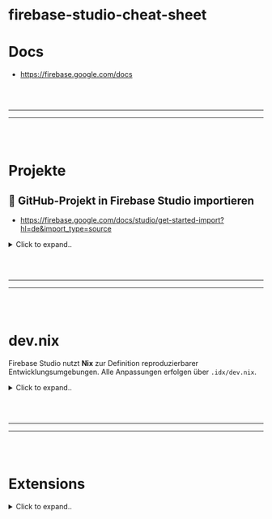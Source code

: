 # firebase-studio-cheat-sheet

# Docs
- https://firebase.google.com/docs












<br><br>
________
________
<br><br>



# Projekte

## 🚀 GitHub-Projekt in Firebase Studio importieren
- https://firebase.google.com/docs/studio/get-started-import?hl=de&import_type=source

<details><summary>Click to expand..</summary>

### Schritte:

1. **Anmelden und Firebase Studio öffnen**  
   Melde dich mit deinem Google-Konto an und öffne [Firebase Studio](https://studio.firebase.google.com).

2. **Projekt importieren**  
   Klicke auf **„Projekt importieren“** – das Dialogfeld erscheint.

3. **Repo-URL eingeben**  
   Trage deine GitHub-Repository-URL in das Feld **„Repo-URL“** ein.

4. **Projektname festlegen**  
   Gib einen Namen für dein Projekt ein.

5. **Flutter-App auswählen (optional)**  
   - Wenn du ein Flutter-Projekt importierst, aktiviere: **„Dies ist eine Flutter-App“**  
   - Andernfalls: Haken weglassen.

6. **Import starten**  
   Klicke auf **„Importieren“**.

7. **Authentifizierung (falls erforderlich)**  
   Falls das Repository **privat** ist:
   - Du wirst aufgefordert, dich zu authentifizieren.
   - Für GitHub: Folge den Anweisungen und kopiere ein **Zugriffstoken**.

✅ That’s it.

</details>

















<br><br>
________
________
<br><br>

# dev.nix
Firebase Studio nutzt **Nix** zur Definition reproduzierbarer Entwicklungsumgebungen. Alle Anpassungen erfolgen über `.idx/dev.nix`.


<details><summary>Click to expand..</summary>


# 🛠 dev.nix – Aufbau

```nix
{ pkgs, ... }: {
  channel = "stable-23.11"; # oder "unstable"

  packages = [
    pkgs.nodejs_20
  ];

  env = {
    SOME_ENV_VAR = "hello";
  };

  idx.extensions = [
    "angular.ng-template"
  ];

  idx.previews = {
    enable = true;
    previews = {
      web = {
        command = [ "npm" "run" "start" "--" "--port" "$PORT" "--host" "0.0.0.0" "--disable-host-check" ];
        manager = "web";
        # cwd = "app/client"; # optional
      };
    };
  };
}
```

---

### 📦 Systemtools hinzufügen

- Verwende [search.nixos.org/packages](https://search.nixos.org/packages)
- Beispiel:
```nix
packages = [
  pkgs.nodejs_20
  pkgs.yarn
  pkgs.docker
];
```

---

### 🌍 Globale Umgebungsvariablen

```nix
env = {
  NODE_ENV = "development";
  API_URL = "http://localhost:3000";
};
```

---

### 🧩 IDE-Erweiterungen

Zwei Wege:
1. Manuell via UI (für persönliche Addons)
2. Automatisch in `dev.nix` (für projektspezifische Erweiterungen):
```nix
idx.extensions = [
  "angular.ng-template"
  "esbenp.prettier-vscode"
];
```
→ IDs via [open-vsx.org](https://open-vsx.org) finden.

---

### ⚙️ Dienste aktivieren

Firebase Studio unterstützt Services via `services.*`:

```nix
services.redis.enable = true;
services.mysql.enable = true;
services.pubsub.enable = true;
```

---

### ☁️ gcloud CLI + Komponenten

```nix
packages = [
  (pkgs.google-cloud-sdk.withExtraComponents [
    pkgs.google-cloud-sdk.components.cloud-datastore-emulator
  ])
];
```

---

### ⚡ Lokale Node-Binärdateien nutzen

- Terminal: `npx <tool>`
- Oder direkt, wenn `node_modules/.bin` im Pfad

---

### 🖼️ Arbeitsbereichs-Icon

- Lege `icon.png` in `.idx/` ab → wird im Dashboard angezeigt  
  Tipp: Unterschiedliche Icons für Branches (Dev/Prod)

---

### 🎯 Vorschau konfigurieren

- `idx.previews` steuert, wie Vorschauen gestartet werden  
- `$PORT` wird automatisch von Firebase Studio vergeben

---

### 📦 Projekt zippen

- Rechtsklick im Explorer → *Zip und herunterladen*  
- Oder Menü: Datei > Ordner öffnen → `/home/user` wählen → zippen

---

### 🧬 Reproduzierbarkeit

Dank Nix ist die dev.nix:
- **Deklarativ** – beschreibt exakt die Umgebung
- **Reproduzierbar** – jeder bekommt dieselbe Dev-Umgebung
- **Versionierbar** – via Git

---

### 🧰 Weitere Ressourcen

- 🔍 [Nix Packages Search](https://search.nixos.org/packages)
- 📚 [dev.nix Referenz](https://firebase.google.com/docs/studio/customize-workspace)
- 🧪 [Benutzerdefinierte Vorlagen](https://firebase.google.com/docs/studio/custom-templates)









<br><br>
<br><br>






# Firebase Studio (IDX) `dev.nix` Cheatsheet

Dies ist eine Übersicht über die Konfigurationsoptionen in der `dev.nix`-Datei, die von Firebase Studio zur Anpassung deiner Entwicklungsumgebung verwendet wird.

## Top-Level Attribute

Diese Attribute befinden sich direkt im Haupt-Attributsatz, der von der Nix-Funktion zurückgegeben wird.

### `channel`

*   **Zweck:** Definiert den Nixpkgs-Channel, der für die Paketverwaltung verwendet werden soll. Channels sind Sammlungen von Paketen in einem bestimmten Zustand (z.B. stabil oder aktuell).
*   **Type:** `String`
*   **Mögliche Werte:**
    *   `"stable-YY.MM"` (z.B. `"stable-24.05"`): Verwendet einen spezifischen stabilen Release-Zweig. Empfohlen für Konsistenz.
    *   `"unstable"`: Verwendet den neuesten Entwicklungszweig. Bietet die aktuellsten Pakete, kann aber weniger stabil sein.
*   **Beispiel:**
    ```nix
    channel = "stable-24.05";
    ```

### `packages`

*   **Zweck:** Liste der Softwarepakete, die in der Workspace-Umgebung installiert und verfügbar gemacht werden sollen. Du kannst Pakete über [Nix Package Search](https://search.nixos.org/packages) finden.
*   **Type:** `Liste von Nix-Paket-Derivationen` (typischerweise `pkgs.<paketname>`)
*   **Beispiel:**
    ```nix
    packages = [
      pkgs.nodejs_20 # Spezifische Node.js Version
      pkgs.zsh       # Z-Shell
      pkgs.starship  # Shell-Prompt-Anpassung
      pkgs.git
      pkgs.google-cloud-sdk
    ];
    ```

### `env`

*   **Zweck:** Definiert Umgebungsvariablen, die in der Workspace-Shell (Terminal) verfügbar sein sollen.
*   **Type:** `Attributsatz` (Schlüssel-Wert-Paare, wobei Schlüssel und Werte Strings sind)
*   **Beispiel:**
    ```nix
    env = {
      NODE_ENV = "development";
      API_KEY = "dein-super-geheimer-schluessel";
      # Kann auch auf andere Nix-Pakete verweisen
      GOOGLE_APPLICATION_CREDENTIALS = "${pkgs.google-cloud-sdk}/bin/gcloud";
    };
    ```

### `idx`

*   **Zweck:** Ein verschachtelter Attributsatz, der Konfigurationen speziell für die Firebase Studio (IDX) IDE-Funktionen enthält.
*   **Type:** `Attributsatz`

## `idx` Sub-Attribute

Diese Attribute befinden sich innerhalb des `idx`-Attributsatzes.

### `idx.extensions`

*   **Zweck:** Liste der VS Code-Erweiterungen, die automatisch im Workspace installiert werden sollen. Finde Erweiterungen und ihre IDs (Format: `publisher.extensionId`) auf dem [Open VSX Registry](https://open-vsx.org/).
*   **Type:** `Liste von Strings`
*   **Beispiel:**
    ```nix
    idx = {
      extensions = [
        "vscodevim.vim"           # Vim-Tastenbindungen
        "dbaeumer.vscode-eslint"  # ESLint Integration
        "esbenp.prettier-vscode"  # Prettier Code Formatter
      ];
      # ... andere idx Optionen
    };
    ```

### `idx.previews`

*   **Zweck:** Konfiguriert die Vorschau-Funktionalität in Firebase Studio, z.B. für Webserver oder andere Dienste.
*   **Type:** `Attributsatz`
*   **Sub-Attribute:**
    *   `enable`: (Boolean) Aktiviert oder deaktiviert die Vorschau-Funktion global. Standard ist oft `true`.
    *   `previews`: (Attributsatz) Definiert spezifische Vorschau-Konfigurationen. Der Schlüssel jedes Eintrags ist ein benutzerdefinierter Name für die Vorschau (z.B. `web`, `api`).

*   **Struktur einer einzelnen Vorschau (z.B. `idx.previews.previews.web`):**
    *   `command`: (Liste von Strings) Der Befehl, der ausgeführt werden soll, um den Vorschau-Server zu starten.
    *   `manager`: (String) Der Typ des Vorschau-Managers. `"web"` ist üblich für Web-Vorschauen im integrierten Browser-Panel.
    *   `env`: (Attributsatz) Spezifische Umgebungsvariablen für den Vorschau-Prozess. Die spezielle Variable `$PORT` wird von IDX bereitgestellt und sollte für den Server-Port verwendet werden.
    *   `rootDir`: (String, optional) Das Verzeichnis, von dem aus der `command` ausgeführt werden soll (relativ zum Workspace-Root).

*   **Beispiel:**
    ```nix
    idx = {
      previews = {
        enable = true;
        previews = {
          # Name der Vorschau: "web"
          web = {
            command = ["npm" "run" "dev"]; # Startet den Dev-Server via npm
            manager = "web";               # Nutzt die Web-Vorschau von IDX
            env = {
              PORT = "$PORT";              # Weist den von IDX verwalteten Port zu
              HOST = "0.0.0.0";            # Stellt sicher, dass der Server von außerhalb des Containers erreichbar ist
            };
          };
          # Beispiel für eine zweite Vorschau (z.B. API-Server)
          api = {
             command = ["npm" "run" "start:api" "--" "--port" "$PORT"]; # Startet API auf anderem Port
             manager = "web"; # Kann auch als Web-Vorschau angezeigt werden (zeigt die Root-URL)
             # Alternativ: manager = "process"; # Läuft nur als Hintergrundprozess ohne UI-Panel
             env = {
               PORT = "$PORT";
               DATABASE_URL = "deine-db-url";
             };
             rootDir = "services/api"; # Führt den Befehl im Unterverzeichnis aus
          };
        };
      };
      # ... andere idx Optionen
    };
    ```

### `idx.workspace`

*   **Zweck:** Definiert Shell-Befehle, die zu bestimmten Zeitpunkten im Lebenszyklus des Workspaces ausgeführt werden sollen.
*   **Type:** `Attributsatz`
*   **Sub-Attribute:**
    *   `onCreate`: (Attributsatz) Befehle, die *einmalig* ausgeführt werden, wenn der Workspace zum ersten Mal erstellt wird. Ideal für Setup-Aufgaben wie das Installieren von Abhängigkeiten. Jeder Schlüssel ist ein benutzerdefinierter Name für den Schritt, der Wert ist der auszuführende Shell-Befehl (String).
    *   `onStart`: (Attributsatz) Befehle, die *jedes Mal* ausgeführt werden, wenn der Workspace gestartet oder neu gestartet wird. Geeignet für das Starten von Hintergrundprozessen, Watchern etc. Struktur wie bei `onCreate`.

*   **Beispiel:**
    ```nix
    idx = {
      workspace = {
        # Wird nur beim ersten Erstellen ausgeführt
        onCreate = {
          install-deps = "npm install";
          init-db = "npm run db:migrate";
        };
        # Wird bei jedem Start/Neustart ausgeführt
        onStart = {
          start-dev-server = "npm run dev &"; # '&' startet im Hintergrund
          watch-files = "npm run watch &";
        };
      };
      # ... andere idx Optionen
    };
    ```

## Vollständiges Beispiel (`dev.nix`)

```nix
# Mehr Infos: https://firebase.google.com/docs/studio/customize-workspace
{ pkgs, ... }: {

  # 1. Nixpkgs Channel wählen
  channel = "stable-24.05";

  # 2. Systempakete installieren
  packages = [
    pkgs.zsh
    pkgs.starship
    pkgs.git
    pkgs.nodejs_20
    pkgs.google-cloud-sdk # Für Firebase/GCP CLI
  ];

  # 3. Umgebungsvariablen setzen
  env = {
    NODE_ENV = "development";
    # Beispiel: Pfad zur gcloud-Binary
    # PATH = pkgs.lib.makeBinPath [ pkgs.google-cloud-sdk ]; # Alternative Methode, um Binaries in PATH aufzunehmen
  };

  # 4. Firebase Studio (IDX) spezifische Konfigurationen
  idx = {

    # 4.1 VS Code Erweiterungen
    extensions = [
      "vscodevim.vim"
      "esbenp.prettier-vscode"
      "googlecloudtools.cloudcode" # Für GCP/Firebase Integration
    ];

    # 4.2 Vorschau-Konfigurationen
    previews = {
      enable = true;
      previews = {
        web = {
          command = ["npm" "run" "dev"];
          manager = "web";
          env = { PORT = "$PORT"; };
        };
      };
    };

    # 4.3 Workspace Lebenszyklus-Hooks
    workspace = {
      onCreate = {
        # Installiert Node.js Abhängigkeiten beim ersten Erstellen
        npm-install = "npm install";
      };
      onStart = {
        # Startet einen Watcher-Prozess im Hintergrund bei jedem Start
        # watch-backend = "npm run watch-backend &";
      };
    };
  };
}
```












</details>


















<br><br>
________
________
<br><br>

# Extensions

<details><summary>Click to expand..</summary>

# Marketplace
- https://open-vsx.org/


# 🧾Best Extensionms

| Name                  | Publisher ID                          | Link                                                                 |
|-----------------------|----------------------------------------|----------------------------------------------------------------------|
| Background            | `shalldie.background`                  | [🔗 Link](https://open-vsx.org/extension/shalldie/background)        |
| Docker                | `ms-azuretools.vscode-docker`          | [🔗 Link](https://open-vsx.org/extension/ms-azuretools/vscode-docker)|
| Dotenv                | `mikestead.dotenv`                     | [🔗 Link](https://open-vsx.org/extension/mikestead/dotenv)           |
| Error Lens           | `usernamehw.errorlens`                 | [🔗 Link](https://open-vsx.org/extension/usernamehw/errorlens)       |
| ESLint                | `dbaeumer.vscode-eslint`               | [🔗 Link](https://open-vsx.org/extension/dbaeumer/vscode-eslint)     |
| Fluent Icons          | `miguelsolorio.fluent-icons`           | [🔗 Link](https://open-vsx.org/extension/miguelsolorio/fluent-icons) |
| GitLens               | `eamodio.gitlens`                      | [🔗 Link](https://open-vsx.org/extension/eamodio/gitlens)            |
| Five Server           | `ritwickdey.LiveServer`                   | [🔗 Link](https://open-vsx.org/extension/ritwickdey/LiveServer         |
| Nuxt MDC              | `Nuxt.mdc`                             | [🔗 Link](https://open-vsx.org/extension/Nuxt/mdc)                   |
| PostCSS               | `csstools.postcss`                     | [🔗 Link](https://open-vsx.org/extension/csstools/postcss)           |
| PowerShell            | `ms-vscode.powershell`                 | [🔗 Link](https://open-vsx.org/extension/ms-vscode/powershell)       |
| Python                | `ms-python.python`                     | [🔗 Link](https://open-vsx.org/extension/ms-python/python)           |
| Symbols               | `castrogusttavo.symbols`               | [🔗 Link](https://open-vsx.org/extension/castrogusttavo/symbols)     |
| Animations            | `BrandonKirbyson.vscode-animations`    | [🔗 Link](https://open-vsx.org/extension/BrandonKirbyson/vscode-animations) |
| VSCode Pets           | `tonybaloney.vscode-pets`              | [🔗 Link](https://open-vsx.org/extension/tonybaloney/vscode-pets)    |

---

### 🛠️ dev.nix Ausschnitt (`idx.extensions`)

```nix
idx.extensions = [
  "shalldie.background"
  "ms-azuretools.vscode-docker"
  "mikestead.dotenv"
  "usernamehw.errorlens"
  "dbaeumer.vscode-eslint"
  "miguelsolorio.fluent-icons"
  "eamodio.gitlens"
  "yandeu.five-server"
  "Nuxt.mdc"
  "csstools.postcss"
  "ms-vscode.powershell"
  "ms-python.python"
  "castrogusttavo.symbols"
  "BrandonKirbyson.vscode-animations"
  "tonybaloney.vscode-pets"
];
```


   
</details>




